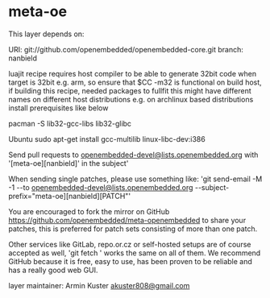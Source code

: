 meta-oe
=======

This layer depends on:

URI: git://github.com/openembedded/openembedded-core.git
branch: nanbield 

luajit recipe requires host compiler to be able to generate 32bit code when target is 32bit
e.g. arm, so ensure that $CC -m32 is functional on build host, if building this recipe, needed
packages to fullfit this might have different names on different host distributions
e.g. on archlinux based distributions install prerequisites like below

pacman -S lib32-gcc-libs lib32-glibc

Ubuntu
sudo apt-get install gcc-multilib linux-libc-dev:i386

Send pull requests to openembedded-devel@lists.openembedded.org with '[meta-oe][nanbield]' in the subject'

When sending single patches, please use something like:
'git send-email -M -1 --to openembedded-devel@lists.openembedded.org --subject-prefix="meta-oe][nanbield][PATCH"'

You are encouraged to fork the mirror on GitHub https://github.com/openembedded/meta-openembedded
to share your patches, this is preferred for patch sets consisting of more than one patch.

Other services like GitLab, repo.or.cz or self-hosted setups are of course accepted as well,
'git fetch <remote>' works the same on all of them. We recommend GitHub because it is free, easy
to use, has been proven to be reliable and has a really good web GUI.

layer maintainer: Armin Kuster <akuster808@gmail.com>
